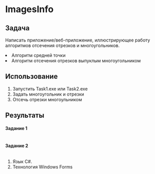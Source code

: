 <body class="stackedit">
  <div class="stackedit__html"><h1 id="colorsconverter">ImagesInfo</h1>
<h2 id="Task">Задача</h2>
<p>Написать приложение/веб-приложение, иллюстрирующее работу алгоритмов отсечения отрезков и многоугольников. </p>
<li>Алгоритм средней точки</li>
<li>Алгоритм отсечения отрезков выпуклым многоугольником</li>
<h2 id="Install">Использование</h2>
<p>
<ol>
<li>Запустить Task1.exe или Task2.exe</li>
<li>Задать многоугольник и отрезки</li>
<li>Отсечь отрезки многоульником</li>
</ol>
</p>
<h2 id="Result">Результаты</h2>
<h4 id="Result">Задание 1</h4>
<p><img src="https://i.ibb.co/qmY0CbJ/image.png" alt=""></p>
<h4 id="Result">Задание 2</h4>
<p><img src="https://i.ibb.co/SRFvpdm/image.png" alt=""></p>
<ol>
<li>Язык C#.</li>
<li>Технология Windows Forms</li>
</ol>
</div>
